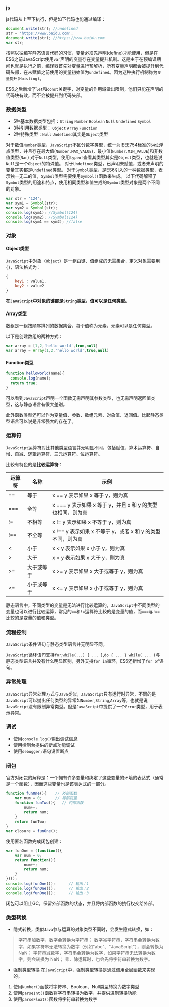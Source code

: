 ### js

js代码从上至下执行，但是如下代码也能通过编译：
```js
document.write(str); //undefined
str = 'https://www.baidu.com';
document.write(str); //https://www.baidu.com
var str;
```

按照以往编写静态语言代码的习惯，变量必须先声明(define)才能使用，但是在ES6之前JavaScript使用`var`声明的变量存在变量提升机制。这是由于在预编译期间也就是执行之前，编译器首先对变量进行预解析，所有变量声明都会被提升到代码头部，在未赋值之前使用的变量初始值为`undefined`。因为这种执行机制称为`变量提升(Hoisting)`。

ES6之后新增了`let`和`const`关键字，对变量的作用域做出限制，他们只能在声明的代码块有效，而不会被提升到代码头部。

### 数据类型

* 5种基本数据类型包括：`String` `Number` `Boolean` `Null` `Undefined` `Symbol`
* 3种引用数据类型： `Object` `Array` `Function`
* 2种特殊类型：`Null` `Undefined`其实是`Object`类型

对于数值`Number`类型，`JavaScript`不区分数字类型，统一为IEEE754标准的`64位`浮点类型，并且存在最大值(`Number.MAX_VALUE`)，最小值(`Number.MIN_VALUE`)和非数值类型(`Nan`)
对于`Null`类型，使用`typeof`查看其类型其实是`Object`类型，也就是说`Null`是一个`Object`的特殊值。
对于`Undefined`类型，已声明未赋值，或者未声明的变量其实都是`Undefined`类型。
对于`Symbol`类型，是ES6引入的一种数据类型，表示独一无二的值，`Symbol`类型需要使用`Symbol()`函数来生成。
以下代码解释了`Symbol`类型的用途和特点，使用相同类型和值生成的`Symbol`类型对象是两个不同的对象。

```js
var str = '124';
var sym1 = Symbol(str);
var sym2 = Symbol(str);
console.log(sym1); //Symbol(124)
console.log(sym2); //Symbol(124)
console.log(sym1 == sym2); //false
```
### 对象

#### Object类型

`JavaScript`中对象（`Object`）是一组由键、值组成的无需集合，定义对象需要用`{}`，语法格式为：

```js
{
	key1 : value1,
	key2 : value2
}
```
**在`JavaScript`中对象的键都是`String`类型，值可以是任何类型。**

#### Array类型

数组是一组按顺序排列的数据集合，每个值称为元素，元素可以是任何类型。

以下是创建数组的两种方式：

```js
var array = [1,2,'hello world',true,null]
var array = Array(1,2,'hello world',true,null)
```

#### Function类型

```js
function helloworld(name){
  console.log(name);
  return true;
}
```

可以看到`JavaScript`声明一个函数无需声明其参数类型，也无需声明返回值类型，这与静态语言有很大差别。

此外函数类型还可以作为变量值、参数、数组元素、对象值、返回值。比起静态类型语言可以说是非常强大的存在了。

### 运算符

`JavaScript`运算符对比其他类型语言并无明显不同，包括赋值、算术运算符、自增、自减、逻辑运算符、三元运算符、位运算符。

比较有特色的是**比较运算符**：

| 运算符 | 名称       | 示例                                                        |
| ------ | ---------- | ----------------------------------------------------------- |
| ==     | 等于       | x == y 表示如果 x 等于 y，则为真                            |
| ===    | 全等       | x === y 表示如果 x 等于 y，并且 x 和 y 的类型也相同，则为真 |
| !=     | 不相等     | x != y 表示如果 x 不等于 y，则为真                          |
| !==    | 不全等     | x !== y 表示如果 x 不等于 y，或者 x 和 y 的类型不同，则为真 |
| <      | 小于       | x < y 表示如果 x 小于 y，则为真                             |
| >      | 大于       | x > y 表示如果 x 大于 y，则为真                             |
| >=     | 大于或等于 | x >= y 表示如果 x 大于或等于 y，则为真                      |
| <=     | 小于或等于 | x <= y 表示如果 x 小于或等于 y，则为真                      |

静态语言中，不同类型的变量是无法进行比较运算的，`JavaScript`中不同类型的变量也可以进行比较运算，常见的`==`和`!=`运算符比较的是变量的值，而`===`与`!==`比较的是变量的值和类型。

### 流程控制

`JavaScript`条件语句与静态类型语言并无明显不同。

`JavaScript`循环语句支持`for`,`while(...) { ... }`,`do { ... } while( ... )`与静态类型语言并没有什么明显区别，另外支持`for in`循环，ES6还新增了`for of`语句。

### 异常处理

`JavaScript`异常处理方式与`Java`类似，`JavaScript`只有运行时异常，不同的是`JavaScript`可以抛出任何类型的异常如`Number`,`String`,`Array`等，也就是说`JavaScript`没有限制异常类型。但是`JavaScript`中提供了一个`Error`类型，用于表示异常。

### 调试

* 使用`console.log()`输出调试信息
* 使用控制台提供的断点功能调试
* 使用`debugger;`语句设置断点
### 闭包

官方对闭包的解释是：一个拥有许多变量和绑定了这些变量的环境的表达式（通常是一个函数），因而这些变量也是该表达式的一部分。

```js
function funOne(){    // 外部函数
    var num = 0;      // 局部变量
    function funTwo(){   // 内部函数
        num++;                 
        return num;
    }
    return funTwo;
}
var closure = funOne();  
```

使用匿名函数完成闭包创建：

```js
var funOne = (function(){
    var num = 0;
    return function(){
        num++;
        return num;
    }
})();
console.log(funOne());      // 输出：1
console.log(funOne());      // 输出：2
console.log(funOne());      // 输出：3
```

闭包可以阻止GC，保留外部函数的状态，并且将内部函数的执行权交给外部。

### 类型转换
* 隐式转换，类似`Java`参与运算的对象类型不同时，会发生隐式转换，如：
> 字符串加数字，数字会转换为字符串；
> 数字减字符串，字符串会转换为数字，如果字符串无法转换为数字（例如"abc"、"JavaScript"），则会转换为 NaN；
> 字符串减数字，字符串会转换为数字，如果字符串无法转换为数字，则会转换为 NaN；
> 乘、除运算时，也会先将字符串转换为数字。
* 强制类型转换
在`JavaScript`中，强制类型转换是通过调用全局函数来实现的。
1) 使用`Number()`函数将字符串、Boolean、Null类型转换为数字类型
2) 使用`parseInt()`函数将字符串转换为数字，并提供进制转换功能
3) 使用`parseFloat()`函数将字符串转换为数字
